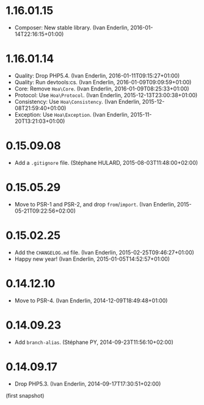 # 1.16.01.15

  * Composer: New stable library. (Ivan Enderlin, 2016-01-14T22:16:15+01:00)

# 1.16.01.14

  * Quality: Drop PHP5.4. (Ivan Enderlin, 2016-01-11T09:15:27+01:00)
  * Quality: Run devtools:cs. (Ivan Enderlin, 2016-01-09T09:09:59+01:00)
  * Core: Remove `Hoa\Core`. (Ivan Enderlin, 2016-01-09T08:25:33+01:00)
  * Protocol: Use `Hoa\Protocol`. (Ivan Enderlin, 2015-12-13T23:00:38+01:00)
  * Consistency: Use `Hoa\Consistency`. (Ivan Enderlin, 2015-12-08T21:59:40+01:00)
  * Exception: Use `Hoa\Exception`. (Ivan Enderlin, 2015-11-20T13:21:03+01:00)

# 0.15.09.08

  * Add a `.gitignore` file. (Stéphane HULARD, 2015-08-03T11:48:00+02:00)

# 0.15.05.29

  * Move to PSR-1 and PSR-2, and drop `from`/`import`. (Ivan Enderlin, 2015-05-21T09:22:56+02:00)

# 0.15.02.25

  * Add the `CHANGELOG.md` file. (Ivan Enderlin, 2015-02-25T09:46:27+01:00)
  * Happy new year! (Ivan Enderlin, 2015-01-05T14:52:57+01:00)

# 0.14.12.10

  * Move to PSR-4. (Ivan Enderlin, 2014-12-09T18:49:48+01:00)

# 0.14.09.23

  * Add `branch-alias`. (Stéphane PY, 2014-09-23T11:56:10+02:00)

# 0.14.09.17

  * Drop PHP5.3. (Ivan Enderlin, 2014-09-17T17:30:51+02:00)

(first snapshot)
